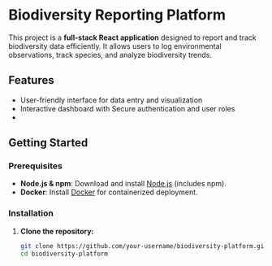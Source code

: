 # Biodiversity Reporting Platform

This project is a **full-stack React application** designed to report and track biodiversity data efficiently. It allows users to log environmental observations, track species, and analyze biodiversity trends.

## Features
- User-friendly interface for data entry and visualization  
- Interactive dashboard with Secure authentication and user roles
- 
## Getting Started

### Prerequisites
- **Node.js & npm**: Download and install [Node.js](https://nodejs.org/) (includes npm).  
- **Docker**: Install [Docker](https://www.docker.com/get-started) for containerized deployment.  

### Installation

1. **Clone the repository:**  
   ```sh
   git clone https://github.com/your-username/biodiversity-platform.git
   cd biodiversity-platform
